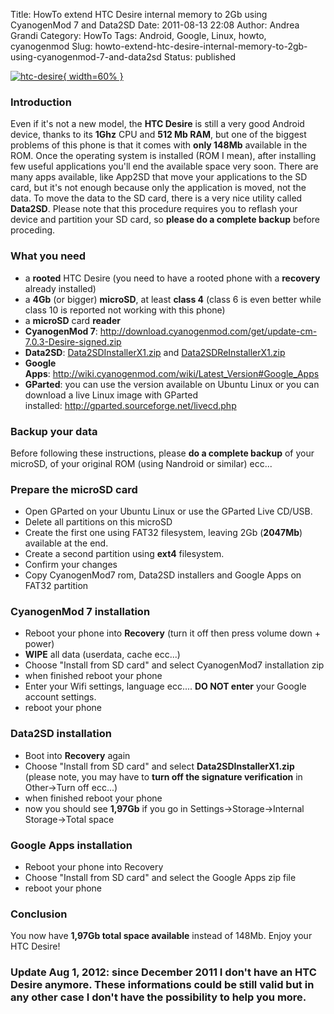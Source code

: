 Title: HowTo extend HTC Desire internal memory to 2Gb using CyanogenMod 7 and Data2SD
Date: 2011-08-13 22:08
Author: Andrea Grandi
Category: HowTo
Tags: Android, Google, Linux, howto, cyanogenmod
Slug: howto-extend-htc-desire-internal-memory-to-2gb-using-cyanogenmod-7-and-data2sd
Status: published

[![htc-desire]({static}/images/2011/08/htc-desire-300x260.jpg){ width=60% }]({static}/images/2011/08/htc-desire-300x260.jpg)

### Introduction

Even if it's not a new model, the **HTC Desire** is still a very good
Android device, thanks to its **1Ghz** CPU and **512 Mb RAM**, but one
of the biggest problems of this phone is that it comes with **only
148Mb** available in the ROM. Once the operating system is installed
(ROM I mean), after installing few useful applications you'll end the
available space very soon. There are many apps available, like App2SD
that move your applications to the SD card, but it's not enough because
only the application is moved, not the data. To move the data to the SD
card, there is a very nice utility called **Data2SD**. Please note that
this procedure requires you to reflash your device and partition your SD
card, so **please do a complete backup** before proceding.

### What you need

-   a **rooted** HTC Desire (you need to have a rooted phone with a
    **recovery** already installed)
-   a **4Gb** (or bigger) **microSD**, at least **class 4** (class 6 is
    even better while class 10 is reported not working with this phone)
-   a **microSD** card **reader**
-   **CyanogenMod
    7**: http://download.cyanogenmod.com/get/update-cm-7.0.3-Desire-signed.zip
-   **Data2SD**: [Data2SDInstallerX1.zip](http://www.droidzone.in/roms/index.php?dir=StarBurst%2Fdata2sd%2F&download=Data2SDInstallerX1.zip)
    and
    [Data2SDReInstallerX1.zip](http://www.droidzone.in/roms/index.php?dir=StarBurst%2Fdata2sd%2F&download=Data2SDReInstallerX1.zip)
-   **Google
    Apps**: <http://wiki.cyanogenmod.com/wiki/Latest_Version#Google_Apps>
-   **GParted**: you can use the version available on Ubuntu Linux or
    you can download a live Linux image with GParted
    installed: <http://gparted.sourceforge.net/livecd.php>

### Backup your data

Before following these instructions, please **do a complete backup** of
your microSD, of your original ROM (using Nandroid or similar) ecc...

### Prepare the microSD card

-   Open GParted on your Ubuntu Linux or use the GParted Live CD/USB.
-   Delete all partitions on this microSD
-   Create the first one using FAT32 filesystem, leaving 2Gb
    (**2047Mb**) available at the end.
-   Create a second partition using **ext4** filesystem.
-   Confirm your changes
-   Copy CyanogenMod7 rom, Data2SD installers and Google Apps on FAT32
    partition

### CyanogenMod 7 installation

-   Reboot your phone into **Recovery** (turn it off then press volume
    down + power)
-   **WIPE** all data (userdata, cache ecc...)
-   Choose "Install from SD card" and select CyanogenMod7 installation
    zip
-   when finished reboot your phone
-   Enter your Wifi settings, language ecc.... **DO NOT enter** your
    Google account settings.
-   reboot your phone

### Data2SD installation

-   Boot into **Recovery** again
-   Choose "Install from SD card" and select **Data2SDInstallerX1.zip**
    (please note, you may have to **turn off the signature
    verification** in Other-&gt;Turn off ecc...)
-   when finished reboot your phone
-   now you should see **1,97Gb** if you go in
    Settings-&gt;Storage-&gt;Internal Storage-&gt;Total space

### Google Apps installation

-   Reboot your phone into Recovery
-   Choose "Install from SD card" and select the Google Apps zip file
-   reboot your phone

### Conclusion

You now have **1,97Gb total space available** instead of 148Mb. Enjoy
your HTC Desire!

### **Update Aug 1, 2012: since December 2011 I don't have an HTC Desire anymore. These informations could be still valid but in any other case I don't have the possibility to help you more.**
